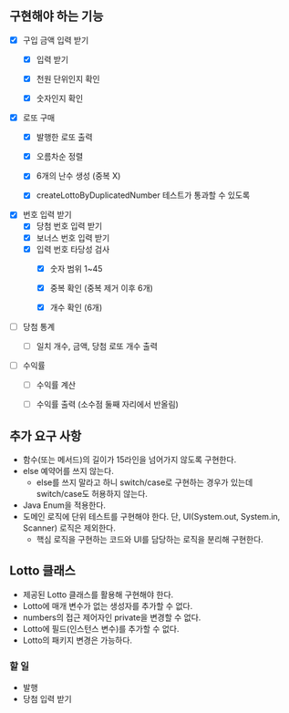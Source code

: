 ## 구현해야 하는 기능

- [x] 구입 금액 입력 받기
  - [x] 입력 받기
  - [x] 천원 단위인지 확인
  - [x] 숫자인지 확인


- [x] 로또 구매
    - [x] 발행한 로또 출력
    - [x] 오름차순 정렬
    - [x] 6개의 난수 생성 (중복 X)
    - [x] createLottoByDuplicatedNumber 테스트가 통과할 수 있도록


- [x] 번호 입력 받기
  - [x] 당첨 번호 입력 받기
  - [x] 보너스 번호 입력 받기
  - [x] 입력 번호 타당성 검사
    - [x] 숫자 범위 1~45
    - [x] 중복 확인 (중복 제거 이후 6개)
    - [x] 개수 확인 (6개)


- [ ] 당첨 통계
  - [ ] 일치 개수, 금액, 당첨 로또 개수 출력


- [ ] 수익률
  - [ ] 수익률 계산
  - [ ] 수익률 출력 (소수점 둘째 자리에서 반올림)


## 추가 요구 사항

- 함수(또는 메서드)의 길이가 15라인을 넘어가지 않도록 구현한다.
- else 예약어를 쓰지 않는다.
  - else를 쓰지 말라고 하니 switch/case로 구현하는 경우가 있는데 switch/case도 허용하지 않는다.
- Java Enum을 적용한다.
- 도메인 로직에 단위 테스트를 구현해야 한다. 단, UI(System.out, System.in, Scanner) 로직은 제외한다.
  - 핵심 로직을 구현하는 코드와 UI를 담당하는 로직을 분리해 구현한다.


## Lotto 클래스

- 제공된 Lotto 클래스를 활용해 구현해야 한다.
- Lotto에 매개 변수가 없는 생성자를 추가할 수 없다.
- numbers의 접근 제어자인 private을 변경할 수 없다.
- Lotto에 필드(인스턴스 변수)를 추가할 수 없다.
- Lotto의 패키지 변경은 가능하다.

### 할 일

- 발행
- 당첨 입력 받기